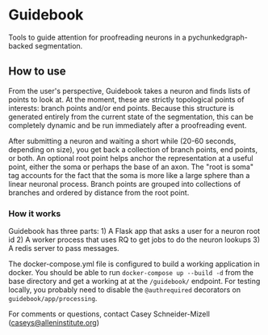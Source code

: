 # Guidebook

Tools to guide attention for proofreading neurons in a pychunkedgraph-backed segmentation.

## How to use

From the user's perspective, Guidebook takes a neuron and finds lists of points to look at.
At the moment, these are strictly topological points of interests: branch points and/or end points.
Because this structure is generated entirely from the current state of the segmentation, this can be completely dynamic and be run immediately after a proofreading event.

After submitting a neuron and waiting a short while (20-60 seconds, depending on size), you get back a collection of branch points, end points, or both.
An optional root point helps anchor the representation at a useful point, either the soma or perhaps the base of an axon.
The "root is soma" tag accounts for the fact that the soma is more like a large sphere than a linear neuronal process.
Branch points are grouped into collections of branches and ordered by distance from the root point.

### How it works

Guidebook has three parts:
    1) A Flask app that asks a user for a neuron root id
    2) A worker process that uses RQ to get jobs to do the neuron lookups
    3) A redis server to pass messages.

The docker-compose.yml file is configured to build a working application in docker.
You should be able to run `docker-compose up --build -d` from the base directory and get a working at at the `/guidebook/` endpoint.
For testing locally, you probably need to disable the `@authrequired` decorators on `guidebook/app/processing`.

For comments or questions, contact Casey Schneider-Mizell (caseys@alleninstitute.org) 